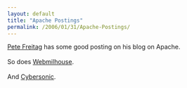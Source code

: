 ```yaml
---
layout: default
title: "Apache Postings"
permalink: /2006/01/31/Apache-Postings/
---
```


<a href="http://www.petefreitag.com/tag/apache" target="_blank">Pete Freitag</a> has some good posting on his blog on Apache.<br/><br/>So does <a target="_blank" href="http://www.webmilhouse.com/7b/index.php?s=apache&amp;submit.x=0&amp;submit.y=0">Webmilhouse</a>.<br/><br/>And <a href="http://cybersonic.blogspot.com/2004/06/apache-virtual-hosts-php-cf5-and-cfmx.html" target="_blank">Cybersonic</a>.<br/>